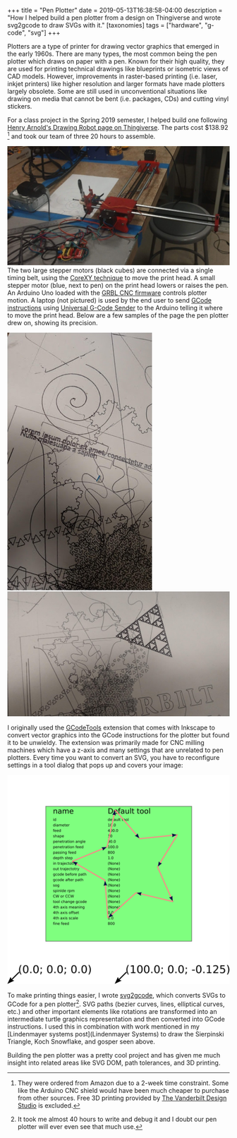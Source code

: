 +++
title = "Pen Plotter"
date = 2019-05-13T16:38:58-04:00
description = "How I helped build a pen plotter from a design on Thingiverse and wrote svg2gcode to draw SVGs with it."
[taxonomies]
tags = ["hardware", "g-code", "svg"]
+++

Plotters are a type of printer for drawing vector graphics that emerged in the early 1960s. There are many types, the most common being the pen plotter which draws on paper with a pen. Known for their high quality, they are used for printing technical drawings like blueprints or isometric views of CAD models. However, improvements in raster-based printing (i.e. laser, inkjet printers) like higher resolution and larger formats have made plotters largely obsolete. Some are still used in unconventional situations like drawing on media that cannot be bent (i.e. packages, CDs) and cutting vinyl stickers.

For a class project in the Spring 2019 semester, I helped build one following [Henry Arnold's Drawing Robot page on Thingiverse](https://www.thingiverse.com/thing:2349232). The parts cost $138.92 [^1] and took our team of three 20 hours to assemble.

![Assembled pen plotter](plotter.jpg)
The two large stepper motors (black cubes) are connected via a single timing belt, using the [CoreXY technique](https://corexy.com/theory.html) to move the print head. A small stepper motor (blue, next to pen) on the print head lowers or raises the pen. An Arduino Uno loaded with the [GRBL CNC firmware](https://github.com/gnea/grbl/) controls plotter motion. A laptop (not pictured) is used by the end user to send [GCode instructions](https://en.wikipedia.org/wiki/G-code) using [Universal G-Code Sender](https://github.com/winder/Universal-G-Code-Sender) to the Arduino telling it where to move the print head. Below are a few samples of the page the pen plotter drew on, showing its precision.

![Plotter demo 1](plotter_demo_1.jpg)![Plotter demo 2](plotter_demo_2.jpg)

I originally used the [GCodeTools](https://github.com/cnc-club/gcodetools) extension that comes with Inkscape to convert vector graphics into the GCode instructions for the plotter but found it to be unwieldy. The extension was primarily made for CNC milling machines which have a z-axis and many settings that are unrelated to pen plotters. Every time you want to convert an SVG, you have to reconfigure settings in a tool dialog that pops up and covers your image:

![GCodeTools dialog](gcodetools.svg)

To make printing things easier, I wrote [svg2gcode](https://github.com/sameer/svg2gcode), which converts SVGs to GCode for a pen plotter[^2]. SVG paths (bezier curves, lines, elliptical curves, etc.) and other important elements like rotations are transformed into an intermediate turtle graphics representation and then converted into GCode instructions. I used this in combination with work mentioned in my [Lindenmayer systems post](Lindenmayer Systems) to draw the Sierpinski Triangle, Koch Snowflake, and gosper seen above.

Building the pen plotter was a pretty cool project and has given me much insight into related areas like SVG DOM, path tolerances, and 3D printing.

[^1]: They were ordered from Amazon due to a 2-week time constraint. Some like the Arduino CNC shield would have been much cheaper to purchase from other sources. Free 3D printing provided by [The Vanderbilt Design Studio](https://vanderbilt.design) is excluded.

[^2]: It took me almost 40 hours to write and debug it and I doubt our pen plotter will ever even see that much use.
